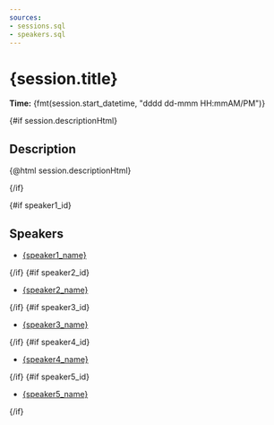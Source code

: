 ```yaml
---
sources:
- sessions.sql
- speakers.sql
---
```


<script>
const session=sessions.filter(session => session.id == $page.params.session)[0]
const speaker1_id = session.speaker_1_id;
const speaker2_id = session.speaker_2_id;
const speaker3_id = session.speaker_3_id;
const speaker4_id = session.speaker_4_id;
const speaker5_id = session.speaker_5_id;
const speaker1_name = speakers.filter(speaker => speaker.speaker_id == speaker1_id)[0]?.first_name + " " + speakers.filter(speaker => speaker.speaker_id == speaker1_id)[0]?.last_name;
const speaker2_name = speakers.filter(speaker => speaker.speaker_id == speaker2_id)[0]?.first_name + " " + speakers.filter(speaker => speaker.speaker_id == speaker2_id)[0]?.last_name;
const speaker3_name = speakers.filter(speaker => speaker.speaker_id == speaker3_id)[0]?.first_name + " " + speakers.filter(speaker => speaker.speaker_id == speaker3_id)[0]?.last_name;
const speaker4_name = speakers.filter(speaker => speaker.speaker_id == speaker4_id)[0]?.first_name + " " + speakers.filter(speaker => speaker.speaker_id == speaker4_id)[0]?.last_name;
const speaker5_name = speakers.filter(speaker => speaker.speaker_id == speaker5_id)[0]?.first_name + " " + speakers.filter(speaker => speaker.speaker_id == speaker5_id)[0]?.last_name;
</script>

# {session.title}


**Time:** {fmt(session.start_datetime, "dddd dd-mmm HH:mmAM/PM")}

{#if session.descriptionHtml}

## Description

{@html session.descriptionHtml}

{/if}

{#if speaker1_id}
## Speakers
- [{speaker1_name}](../../speakers/{speaker1_id})

{/if}
{#if speaker2_id}

- [{speaker2_name}](../../speakers/{speaker2_id})
    
{/if}
{#if speaker3_id}

- [{speaker3_name}](../../speakers/{speaker3_id})

{/if}
{#if speaker4_id}

- [{speaker4_name}](../../speakers/{speaker4_id})

{/if}
{#if speaker5_id}

- [{speaker5_name}](../../speakers/{speaker5_id})

{/if}
